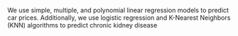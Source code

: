 We use simple, multiple, and polynomial linear regression models to predict car prices. Additionally, we use logistic regression and K-Nearest Neighbors (KNN) algorithms to predict chronic kidney disease
